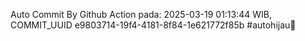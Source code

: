 Auto Commit By Github Action pada: 2025-03-19 01:13:44 WIB, COMMIT_UUID e9803714-19f4-4181-8f84-1e621772f85b #autohijau🗿
